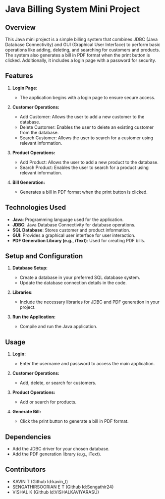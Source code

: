# Java Billing System Mini Project

## Overview

This Java mini project is a simple billing system that combines JDBC (Java Database Connectivity) and GUI (Graphical User Interface) to perform basic operations like adding, deleting, and searching for customers and products. The system also generates a bill in PDF format when the print button is clicked. Additionally, it includes a login page with a password for security.

## Features

1. **Login Page:**
   - The application begins with a login page to ensure secure access.

2. **Customer Operations:**
   - Add Customer: Allows the user to add a new customer to the database.
   - Delete Customer: Enables the user to delete an existing customer from the database.
   - Search Customer: Allows the user to search for a customer using relevant information.

3. **Product Operations:**
   - Add Product: Allows the user to add a new product to the database.
   - Search Product: Enables the user to search for a product using relevant information.

4. **Bill Generation:**
   - Generates a bill in PDF format when the print button is clicked.

## Technologies Used

- **Java**: Programming language used for the application.
- **JDBC**: Java Database Connectivity for database operations.
- **SQL Database**: Stores customer and product information.
- **GUI**: Provides a graphical user interface for user interaction.
- **PDF Generation Library (e.g., iText)**: Used for creating PDF bills.

## Setup and Configuration

1. **Database Setup:**
   - Create a database in your preferred SQL database system.
   - Update the database connection details in the code.

2. **Libraries:**
   - Include the necessary libraries for JDBC and PDF generation in your project.

3. **Run the Application:**
   - Compile and run the Java application.

## Usage

1. **Login:**
   - Enter the username and password to access the main application.

2. **Customer Operations:**
   - Add, delete, or search for customers.

3. **Product Operations:**
   - Add or search for products.

4. **Generate Bill:**
   - Click the print button to generate a bill in PDF format.


## Dependencies

- Add the JDBC driver for your chosen database.
- Add the PDF generation library (e.g., iText).

## Contributors

- KAVIN T (Github Id:kavin_t)
- SENGATHIRSOORIAN E T (Github Id:Sengathir24)
- VISHAL K (Github Id:VISHALKAVIYARASU)

